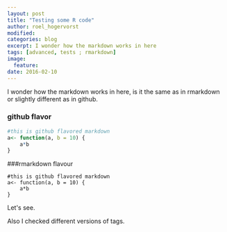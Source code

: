 ```yaml
---
layout: post
title: "Testing some R code"
author: roel_hogervorst
modified:
categories: blog
excerpt: I wonder how the markdown works in here
tags: [advanced, tests ; rmarkdown]
image:
  feature:
date: 2016-02-10
---
```


I wonder how the markdown works in here, is it the same as in rmarkdown or slightly different as in github.

### github flavor

``` r
#this is github flavored markdown
a<- function(a, b = 10) {
	a*b
}

```

###rmarkdown flavour

```{r}
#this is github flavored markdown
a<- function(a, b = 10) {
	a*b
}
```

Let's see.

Also I checked different versions of tags.